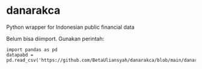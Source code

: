 # danarakca
Python wrapper for Indonesian public financial data

Belum bisa diimport. Gunakan perintah:
```
import pandas as pd
datapabd = pd.read_csv('https://github.com/BetaUliansyah/danarakca/blob/main/danarakca/datasets/csv/apbd.csv')
```

